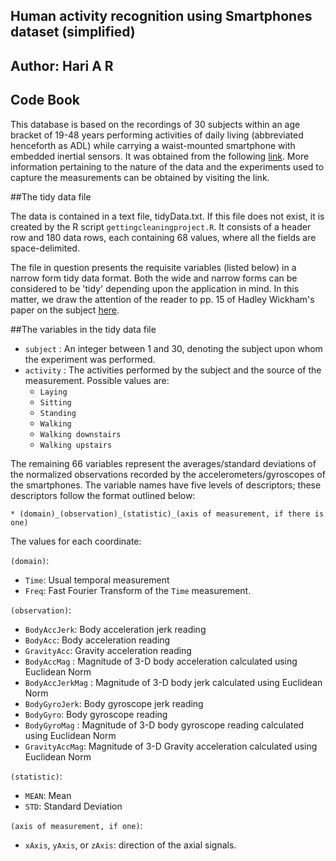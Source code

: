 ## Human activity recognition using Smartphones dataset (simplified)

## Author: Hari A R

## Code Book

This database is based on the recordings of 30 subjects within an age bracket of 19-48 years performing activities of daily living (abbreviated henceforth as ADL) while carrying a waist-mounted smartphone with embedded inertial sensors. It was obtained from the following [link](http://archive.ics.uci.edu/ml/datasets/Human+Activity+Recognition+Using+Smartphones). More information pertaining to the nature of the data  and the experiments used to capture the measurements can be obtained by visiting the link. 

##The tidy data file

The data is contained in a text file, tidyData.txt. If this file does not exist, it is created by the R script `gettingcleaningproject.R`. It consists of a header row and 180 data rows, each containing 68 values, where all the fields are space-delimited.

The file in question presents the requisite variables (listed below) in a narrow form tidy data format. Both the wide and narrow forms can be considered to be 'tidy' depending upon the application in mind. In this matter, we draw the attention of the reader to pp. 15 of Hadley Wickham's paper on the subject [here](http://vita.had.co.nz/papers/tidy-data.pdf).

##The variables in the tidy data file

 - `subject` : An integer between 1 and 30, denoting the subject upon whom the experiment was performed.
 - `activity` : The activities performed by the subject and the source of the measurement. Possible values are:
    * `Laying`
    * `Sitting`
    * `Standing`
    * `Walking`
    * `Walking downstairs`
    * `Walking upstairs`

The remaining 66 variables represent the averages/standard deviations of the normalized observations recorded by the accelerometers/gyroscopes of the smartphones. The variable names have five levels of descriptors; these descriptors follow the format outlined below:

	* (domain)_(observation)_(statistic)_(axis of measurement, if there is one)

The values for each coordinate:

`(domain)`:

* `Time`: Usual temporal measurement
* `Freq`: Fast Fourier Transform of the `Time` measurement. 

`(observation)`:

 * `BodyAccJerk`: Body acceleration jerk reading
 * `BodyAcc`: Body acceleration reading
 * `GravityAcc`: Gravity acceleration reading
 * `BodyAccMag` : Magnitude of 3-D body acceleration calculated using Euclidean Norm
 * `BodyAccJerkMag` : Magnitude of 3-D body jerk calculated using Euclidean Norm
 * `BodyGyroJerk`: Body gyroscope jerk reading
 * `BodyGyro`: Body gyroscope reading
 * `BodyGyroMag` : Magnitude of 3-D body gyroscope reading calculated using Euclidean Norm
 * `GravityAccMag`: Magnitude of 3-D Gravity acceleration calculated using Euclidean Norm

`(statistic)`:

* `MEAN`: Mean
* `STD`: Standard Deviation

`(axis of measurement, if one)`:

* `xAxis`, `yAxis`, or `zAxis`: direction of the axial signals.
